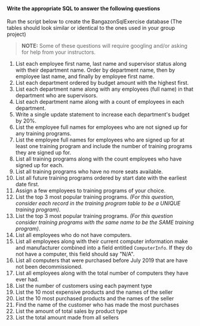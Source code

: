 #### Write the appropriate SQL to answer the following questions

Run the script below to create the BangazonSqlExercise database (The tables should look similar or identical to the ones used in your group project)

> **NOTE:** Some of these questions will require googling and/or asking for help from your instructors.

1. List each employee first name, last name and supervisor status along with their department name. Order by department name, then by employee last name, and finally by employee first name.
1. List each department ordered by budget amount with the highest first.
1. List each department name along with any employees (full name) in that department who are supervisors.
1. List each department name along with a count of employees in each department.
1. Write a single update statement to increase each department's budget by 20%.
1. List the employee full names for employees who are not signed up for any training programs.
1. List the employee full names for employees who are signed up for at least one training program and include the number of training programs they are signed up for.
1. List all training programs along with the count employees who have signed up for each.
1. List all training programs who have no more seats available.
1. List all future training programs ordered by start date with the earliest date first.
1. Assign a few employees to training programs of your choice.
1. List the top 3 most popular training programs. _(For this question, consider each record in the training program table to be a UNIQUE training program)_.
1. List the top 3 most popular training programs. _(For this question consider training programs with the same name to be the SAME training program)_.
1. List all employees who do not have computers.
1. List all employees along with their current computer information make and manufacturer combined into a field entitled `ComputerInfo`. If they do not have a computer, this field should say "N/A".
1. List all computers that were purchased before July 2019 that are have not been decommissioned.
1. List all employees along with the total number of computers they have ever had.
1. List the number of customers using each payment type
1. List the 10 most expensive products and the names of the seller
1. List the 10 most purchased products and the names of the seller
1. Find the name of the customer who has made the most purchases
1. List the amount of total sales by product type
1. List the total amount made from all sellers


